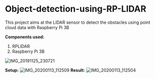 # Object-detection-using-RP-LIDAR
This project aims at the LIDAR sensor to detect the obstacles using point cloud data with Raspberry Pi 3B

__Components used:__
1. RPLIDAR
2. Raspberry Pi 3B 

![IMG_20191125_230721](https://user-images.githubusercontent.com/65078333/119955672-8dd2b100-bfa0-11eb-872d-3d88a7839713.jpg)

__Setup:__
![IMG_20200113_112509](https://user-images.githubusercontent.com/65078333/119955678-8f03de00-bfa0-11eb-96ca-129a7edef99c.jpg)
__Result:__
![IMG_20200113_112504](https://user-images.githubusercontent.com/65078333/119955675-8e6b4780-bfa0-11eb-96ce-59d3974eaa61.jpg)
